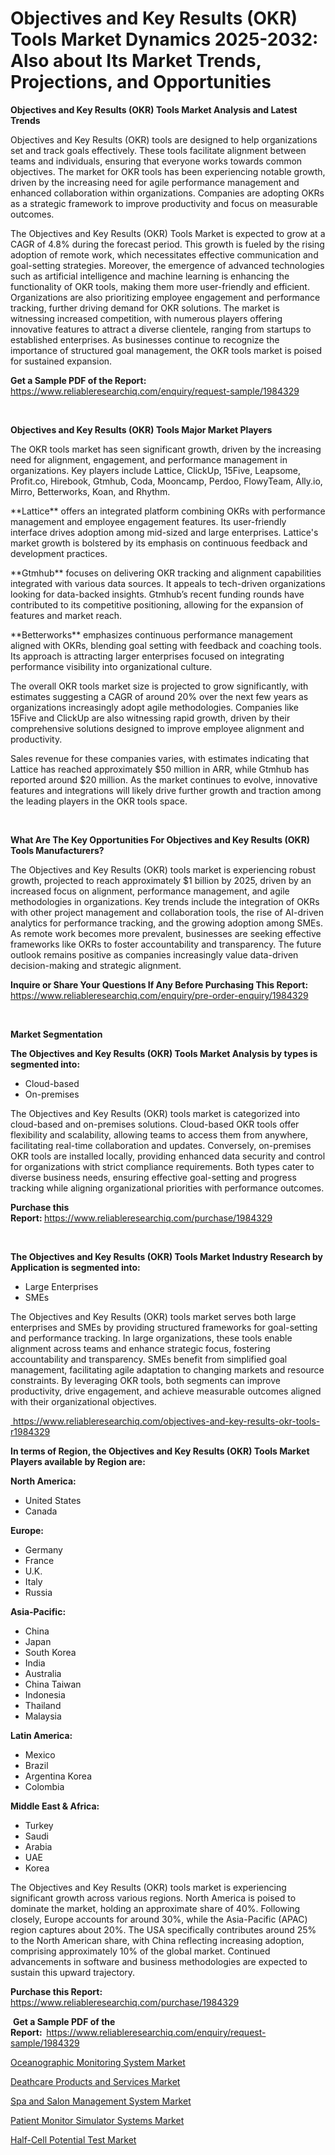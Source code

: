 <p><h1>Objectives and Key Results (OKR) Tools Market Dynamics 2025-2032: Also about Its Market Trends, Projections, and Opportunities</h1></p><p><strong>Objectives and Key Results (OKR) Tools Market Analysis and Latest Trends</strong></p>
<p><p>Objectives and Key Results (OKR) tools are designed to help organizations set and track goals effectively. These tools facilitate alignment between teams and individuals, ensuring that everyone works towards common objectives. The market for OKR tools has been experiencing notable growth, driven by the increasing need for agile performance management and enhanced collaboration within organizations. Companies are adopting OKRs as a strategic framework to improve productivity and focus on measurable outcomes.</p><p>The Objectives and Key Results (OKR) Tools Market is expected to grow at a CAGR of 4.8% during the forecast period. This growth is fueled by the rising adoption of remote work, which necessitates effective communication and goal-setting strategies. Moreover, the emergence of advanced technologies such as artificial intelligence and machine learning is enhancing the functionality of OKR tools, making them more user-friendly and efficient. Organizations are also prioritizing employee engagement and performance tracking, further driving demand for OKR solutions. The market is witnessing increased competition, with numerous players offering innovative features to attract a diverse clientele, ranging from startups to established enterprises. As businesses continue to recognize the importance of structured goal management, the OKR tools market is poised for sustained expansion.</p></p>
<p><strong>Get a Sample PDF of the Report:&nbsp;</strong> <a href="https://www.reliableresearchiq.com/enquiry/request-sample/1984329?utm_campaign=3027&utm_medium=2&utm_source=Github&utm_content=ia&utm_term=11032025&utm_id=objectives-and-key-results-okr-tools">https://www.reliableresearchiq.com/enquiry/request-sample/1984329</a></p>
<p>&nbsp;</p>
<p><strong>Objectives and Key Results (OKR) Tools Major Market Players</strong></p>
<p><p>The OKR tools market has seen significant growth, driven by the increasing need for alignment, engagement, and performance management in organizations. Key players include Lattice, ClickUp, 15Five, Leapsome, Profit.co, Hirebook, Gtmhub, Coda, Mooncamp, Perdoo, FlowyTeam, Ally.io, Mirro, Betterworks, Koan, and Rhythm.</p><p>**Lattice** offers an integrated platform combining OKRs with performance management and employee engagement features. Its user-friendly interface drives adoption among mid-sized and large enterprises. Lattice's market growth is bolstered by its emphasis on continuous feedback and development practices.</p><p>**Gtmhub** focuses on delivering OKR tracking and alignment capabilities integrated with various data sources. It appeals to tech-driven organizations looking for data-backed insights. Gtmhub’s recent funding rounds have contributed to its competitive positioning, allowing for the expansion of features and market reach.</p><p>**Betterworks** emphasizes continuous performance management aligned with OKRs, blending goal setting with feedback and coaching tools. Its approach is attracting larger enterprises focused on integrating performance visibility into organizational culture.</p><p>The overall OKR tools market size is projected to grow significantly, with estimates suggesting a CAGR of around 20% over the next few years as organizations increasingly adopt agile methodologies. Companies like 15Five and ClickUp are also witnessing rapid growth, driven by their comprehensive solutions designed to improve employee alignment and productivity.</p><p>Sales revenue for these companies varies, with estimates indicating that Lattice has reached approximately $50 million in ARR, while Gtmhub has reported around $20 million. As the market continues to evolve, innovative features and integrations will likely drive further growth and traction among the leading players in the OKR tools space.</p></p>
<p>&nbsp;</p>
<p><strong>What Are The Key Opportunities For Objectives and Key Results (OKR) Tools Manufacturers?</strong></p>
<p><p>The Objectives and Key Results (OKR) tools market is experiencing robust growth, projected to reach approximately $1 billion by 2025, driven by an increased focus on alignment, performance management, and agile methodologies in organizations. Key trends include the integration of OKRs with other project management and collaboration tools, the rise of AI-driven analytics for performance tracking, and the growing adoption among SMEs. As remote work becomes more prevalent, businesses are seeking effective frameworks like OKRs to foster accountability and transparency. The future outlook remains positive as companies increasingly value data-driven decision-making and strategic alignment.</p></p>
<p><strong>Inquire or Share Your Questions If Any Before Purchasing This Report:</strong> <a href="https://www.reliableresearchiq.com/enquiry/pre-order-enquiry/1984329?utm_campaign=3027&utm_medium=2&utm_source=Github&utm_content=ia&utm_term=11032025&utm_id=objectives-and-key-results-okr-tools">https://www.reliableresearchiq.com/enquiry/pre-order-enquiry/1984329</a></p>
<p>&nbsp;</p>
<p><strong>Market Segmentation</strong></p>
<p><strong>The Objectives and Key Results (OKR) Tools Market Analysis by types is segmented into:</strong></p>
<p><ul><li>Cloud-based</li><li>On-premises</li></ul></p>
<p><p>The Objectives and Key Results (OKR) tools market is categorized into cloud-based and on-premises solutions. Cloud-based OKR tools offer flexibility and scalability, allowing teams to access them from anywhere, facilitating real-time collaboration and updates. Conversely, on-premises OKR tools are installed locally, providing enhanced data security and control for organizations with strict compliance requirements. Both types cater to diverse business needs, ensuring effective goal-setting and progress tracking while aligning organizational priorities with performance outcomes.</p></p>
<p><strong>Purchase this Report:&nbsp;</strong><a href="https://www.reliableresearchiq.com/purchase/1984329?utm_campaign=3027&utm_medium=2&utm_source=Github&utm_content=ia&utm_term=11032025&utm_id=objectives-and-key-results-okr-tools">https://www.reliableresearchiq.com/purchase/1984329</a></p>
<p>&nbsp;</p>
<p><strong>The Objectives and Key Results (OKR) Tools Market Industry Research by Application is segmented into:</strong></p>
<p><ul><li>Large Enterprises</li><li>SMEs</li></ul></p>
<p><p>The Objectives and Key Results (OKR) tools market serves both large enterprises and SMEs by providing structured frameworks for goal-setting and performance tracking. In large organizations, these tools enable alignment across teams and enhance strategic focus, fostering accountability and transparency. SMEs benefit from simplified goal management, facilitating agile adaptation to changing markets and resource constraints. By leveraging OKR tools, both segments can improve productivity, drive engagement, and achieve measurable outcomes aligned with their organizational objectives.</p></p>
<p><a href="https://www.reliableresearchiq.com/objectives-and-key-results-okr-tools-r1984329?utm_campaign=3027&utm_medium=2&utm_source=Github&utm_content=ia&utm_term=11032025&utm_id=objectives-and-key-results-okr-tools">&nbsp;https://www.reliableresearchiq.com/objectives-and-key-results-okr-tools-r1984329</a></p>
<p><strong>In terms of Region, the Objectives and Key Results (OKR) Tools Market Players available by Region are:</strong></p>
<p>
    <p> <strong> North America: </strong>
        <ul>
            <li>United States</li>
            <li>Canada</li>
        </ul>
        </p> 
    <p> <strong> Europe: </strong>
        <ul>
            <li>Germany</li>
            <li>France</li>
            <li>U.K.</li>
            <li>Italy</li>
            <li>Russia</li>
        </ul>
        </p> 
    <p> <strong> Asia-Pacific: </strong>
        <ul>
            <li>China</li>
            <li>Japan</li>
            <li>South Korea</li>
            <li>India</li>
            <li>Australia</li>
            <li>China Taiwan</li>
            <li>Indonesia</li>
            <li>Thailand</li>
            <li>Malaysia</li>
        </ul>
        </p> 
    <p> <strong> Latin America: </strong>
        <ul>
            <li>Mexico</li>
            <li>Brazil</li>
            <li>Argentina Korea</li>
            <li>Colombia</li>
        </ul>
        </p> 
    <p> <strong> Middle East & Africa: </strong>
        <ul>
            <li>Turkey</li>
            <li>Saudi</li>
            <li>Arabia</li>
            <li>UAE</li>
            <li>Korea</li>
        </ul>
    </p>
    </p>
<p><p>The Objectives and Key Results (OKR) tools market is experiencing significant growth across various regions. North America is poised to dominate the market, holding an approximate share of 40%. Following closely, Europe accounts for around 30%, while the Asia-Pacific (APAC) region captures about 20%. The USA specifically contributes around 25% to the North American share, with China reflecting increasing adoption, comprising approximately 10% of the global market. Continued advancements in software and business methodologies are expected to sustain this upward trajectory.</p></p>
<p><strong>Purchase this Report: </strong><a href="https://www.reliableresearchiq.com/purchase/1984329?utm_campaign=3027&utm_medium=2&utm_source=Github&utm_content=ia&utm_term=11032025&utm_id=objectives-and-key-results-okr-tools">https://www.reliableresearchiq.com/purchase/1984329</a></p>
<p>&nbsp;<strong>Get a Sample PDF of the Report:&nbsp;&nbsp;</strong><a href="https://www.reliableresearchiq.com/enquiry/request-sample/1984329?utm_campaign=3027&utm_medium=2&utm_source=Github&utm_content=ia&utm_term=11032025&utm_id=objectives-and-key-results-okr-tools">https://www.reliableresearchiq.com/enquiry/request-sample/1984329</a></p>
<p><strong></strong></p>
<p><p><a href="https://github.com/gullattedenna/Market-Research-Report-List-1/blob/main/oceanographic-monitoring-system-market.md?utm_campaign=3027&utm_medium=2&utm_source=Github&utm_content=ia&utm_term=11032025&utm_id=objectives-and-key-results-okr-tools">Oceanographic Monitoring System Market</a></p><p><a href="https://github.com/bmorecock/Market-Research-Report-List-6/blob/main/deathcare-products-and-services-market.md?utm_campaign=3027&utm_medium=2&utm_source=Github&utm_content=ia&utm_term=11032025&utm_id=objectives-and-key-results-okr-tools">Deathcare Products and Services Market</a></p><p><a href="https://github.com/AshrafKhan865/Market-Research-Report-List-1/blob/main/spa-and-salon-management-system-market.md?utm_campaign=3027&utm_medium=2&utm_source=Github&utm_content=ia&utm_term=11032025&utm_id=objectives-and-key-results-okr-tools">Spa and Salon Management System Market</a></p><p><a href="https://github.com/Krish2023na/Market-Research-Report-List-7/blob/main/patient-monitor-simulator-systems-market.md?utm_campaign=3027&utm_medium=2&utm_source=Github&utm_content=ia&utm_term=11032025&utm_id=objectives-and-key-results-okr-tools">Patient Monitor Simulator Systems Market</a></p><p><a href="https://github.com/ilonaenterline65/Market-Research-Report-List-1/blob/main/half-cell-potential-test-market.md?utm_campaign=3027&utm_medium=2&utm_source=Github&utm_content=ia&utm_term=11032025&utm_id=objectives-and-key-results-okr-tools">Half-Cell Potential Test Market</a></p></p>